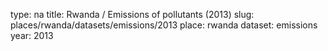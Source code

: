 type: na
title: Rwanda / Emissions of pollutants (2013)
slug: places/rwanda/datasets/emissions/2013
place: rwanda
dataset: emissions
year: 2013
